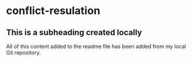 # conflict-resulation

## This is a subheading created locally

All of this content added to the readme file has been added from my local Git repository.